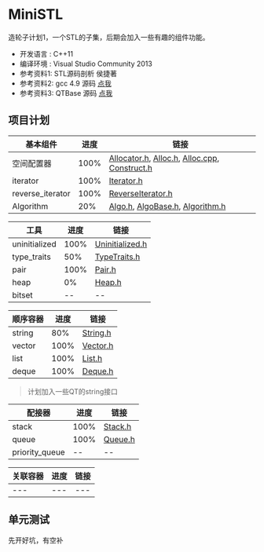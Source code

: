# MiniSTL
  造轮子计划1，一个STL的子集，后期会加入一些有趣的组件功能。
* 开发语言 :  C++11
* 编译环境 :  Visual Studio Community 2013
* 参考资料1:  STL源码剖析 侯捷著
* 参考资料2:  gcc 4.9 源码 [点我](https://github.com/gcc-mirror/gcc/tree/master/libstdc%2B%2B-v3/include)
* 参考资料3:  QTBase 源码 [点我](https://github.com/qtproject/qtbase)

## 项目计划

|基本组件|进度|链接|
|---|---|---|
|空间配置器|100%|[Allocator.h](MiniSTL/Allocator.h), [Alloc.h](MiniSTL/Alloc.h), [Alloc.cpp](MiniSTL/Alloc.cpp), [Construct.h](MiniSTL/Construct.h)|
|iterator|100%|[Iterator.h](MiniSTL/Iterator.h)|
|reverse_iterator|100%|[ReverseIterator.h](MiniSTL/ReverseIterator.h)|
|Algorithm|20%|[Algo.h](MiniSTL/Algo.h), [AlgoBase.h](MiniSTL/AlgoBase.h), [Algorithm.h](MiniSTL/Algorithm.h)|

|工具|进度|链接|
|---|---|---|
|uninitialized|100%|[Uninitialized.h](MiniSTL/Uninitialized.h)|
|type_traits|50%|[TypeTraits.h](MiniSTL/TypeTraits.h)|
|pair|100%|[Pair.h](MiniSTL/Pair.h)|
|heap|0%|[Heap.h](MiniSTL/Heap.h)|
|bitset|--|--|

|顺序容器|进度|链接|
|---|---|---|
|string|80%|[String.h](MiniSTL/String.h)|
|vector|100%|[Vector.h](MiniSTL/Vector.h)|
|list|100%|[List.h](MiniSTL/List.h)|
|deque|100%|[Deque.h](MiniSTL/Deque.h)|

> 计划加入一些QT的string接口

|配接器|进度|链接|
|---|---|---|
|stack|100%|[Stack.h](MiniSTL/Stack.h)|
|queue|100%|[Queue.h](MiniSTL/Queue.h)|
|priority_queue|--|--|

|关联容器|进度|链接|
|---|---|---|
|---|---|---|



## 单元测试

先开好坑，有空补
